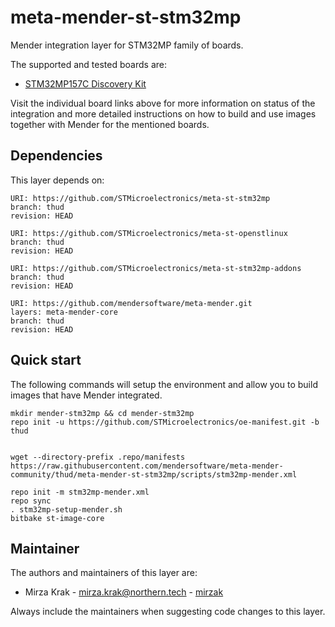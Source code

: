 # meta-mender-st-stm32mp

Mender integration layer for STM32MP family of boards.

The supported and tested boards are:

- [STM32MP157C Discovery Kit](https://hub.mender.io/t/stm32mp157c-discovery-kit/1676)

Visit the individual board links above for more information on status of the
integration and more detailed instructions on how to build and use images
together with Mender for the mentioned boards.

## Dependencies

This layer depends on:

```
URI: https://github.com/STMicroelectronics/meta-st-stm32mp
branch: thud
revision: HEAD
```

```
URI: https://github.com/STMicroelectronics/meta-st-openstlinux
branch: thud
revision: HEAD
```

```
URI: https://github.com/STMicroelectronics/meta-st-stm32mp-addons
branch: thud
revision: HEAD
```

```
URI: https://github.com/mendersoftware/meta-mender.git
layers: meta-mender-core
branch: thud
revision: HEAD
```

## Quick start

The following commands will setup the environment and allow you to build images
that have Mender integrated.


```
mkdir mender-stm32mp && cd mender-stm32mp
repo init -u https://github.com/STMicroelectronics/oe-manifest.git -b thud


wget --directory-prefix .repo/manifests https://raw.githubusercontent.com/mendersoftware/meta-mender-community/thud/meta-mender-st-stm32mp/scripts/stm32mp-mender.xml

repo init -m stm32mp-mender.xml
repo sync
. stm32mp-setup-mender.sh
bitbake st-image-core
```


## Maintainer

The authors and maintainers of this layer are:

- Mirza Krak - <mirza.krak@northern.tech> - [mirzak](https://github.com/mirzak)

Always include the maintainers when suggesting code changes to this layer.
